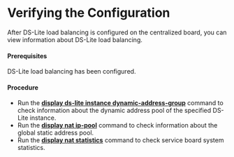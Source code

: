 Verifying the Configuration
===========================

After DS-Lite load balancing is configured on the centralized board, you can view information about DS-Lite load balancing.

#### Prerequisites

DS-Lite load balancing has been configured.


#### Procedure

* Run the [**display ds-lite instance dynamic-address-group**](cmdqueryname=display+ds-lite+instance+dynamic-address-group) command to check information about the dynamic address pool of the specified DS-Lite instance.
* Run the [**display nat ip-pool**](cmdqueryname=display+nat+ip-pool) command to check information about the global static address pool.
* Run the [**display nat statistics**](cmdqueryname=display+nat+statistics) command to check service board system statistics.